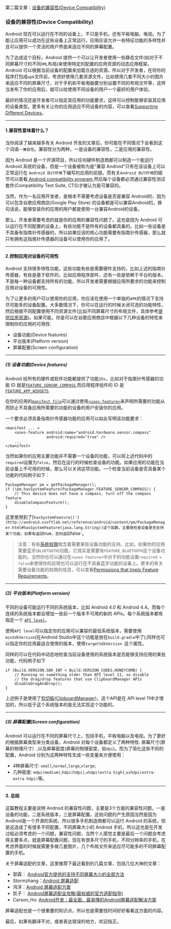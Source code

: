 
第二篇文章：[设备的兼容性(Device Compatibility)](http://android.xsoftlab.net/guide/practices/compatibility.html)

### 设备的兼容性(Device Compatibility)
Android 现在可以运行在不同的设备上，不只是手机，还有平板电脑，电视。为了能让应用可以成功在这些设备上正常运行，应用应该允许一些特征功能的多样性并且可以提供一个灵活的用户界面来适应不同的屏幕配置。

为了达成这个目标，Android 提供一个可以让开发者使用一些静态文件(如对于不同屏幕尺寸的不同`XML`布局)来使用特定的配置的应用资源的动态应用框架。Android 可以根据当前设备的配置来加载合适的资源。所以对于开发者，在将你的程序打包成`apk`文件前，考虑好使用几套资源文件，比如使用几套不同大小的图片来适应不同的屏幕尺寸，对于手机和平板电脑要分别设置不同的布局文件等，这样当发布了你的应用后，就可以给使用不同设备的用户一个最好的用户体验。

最好的情况还是开发者可以指定其应用的功能要求，这样可以控制能够安装其应用的设备类型。更多有关让你的应用适应不同设备的内容，可以查看[Supporting Different Devices](http://android.xsoftlab.net/training/basics/supporting-devices/index.html)。

---
#### 1.兼容性意味着什么？
  当你阅读了越来越多有关 Android 开发的文章后，你可能在不同情况下会看到这个词语--`兼容性`。兼容性分为两种，一是设备的兼容性，二是应用的兼容性。
  
  因为 Android 是一个开源项目，所以任何硬件制造商都可以制造一个能运行 Android 系统的设备，但是一个设备被称为是"兼容 Android"只有在该设备上可以正常运行在 `Android 执行环境`下编写的应用的前提。而有关`Android 执行环境`的细节可以查看[ Android compatibility program](http://source.android.com/compatibility/overview.html),然后每个设备都必须通过兼容性测试套件(Compatibility Test Suite, CTS)才被认为是可兼容的。
  
  当然，作为一名应用开发者，是根本不需要考虑设备是否是兼容 Android的，因为可以包含谷歌应用商店(Google Play Store) 的设备都是可以兼容Android的，换句话说，能够安装你的应用的用户都是使用一台兼容Android的设备。
  
  那么，开发者需要考虑的就是你的应用的兼容性问题了。这也是因为 Android 可以运行在不同配置的设备上，有些功能不是所有的设备都具备的。比如一些设备是不具备有指南针传感器的，所以如果应该的核心功能需要有指南针传感器，那么就只有拥有这指南针传感器的设备可以使用你的应用了。

---
#### 2.控制应用对设备的可用性
  Android 支持很多特性功能，这些功能有些是需要硬件支持的，比如上述的指南针传感器，有些是基于软件的，比如应用程序部件，还有一些是依赖于平台的版本。不是每一种设备都支持所有的功能，所以开发者需要根据应用所要求的功能来控制应用对设备的可用性。
  
  为了让更多的用户可以使用你的应用，你应该在使用一个单独的`APK`的情况下支持尽可能多的设备配置。大多数情况下，你可以在运行的时候关闭可选的功能特性，然后根据不同配置使用不同资源文件(比如不同屏幕尺寸的布局文件，具体参考[提供应用资源](http://android.xsoftlab.net/guide/topics/resources/providing-resources.html))。如果可能，你是可以在谷歌应用商店中根据以下几种设备的特性来限制你的应用的可用性:
  
  * 设备功能(Device features)
  * 平台版本(Platform version)
  * 屏幕配置(Screen configuration)

---
##### (1) 设备功能(Device features)
  Android 给所有的硬件或软件功能都提供了功能`IDs`，比如对于指南针传感器的功能 ID 就是[`FEATURE_SENSOR_COMPASS`](http://android.xsoftlab.net/reference/android/content/pm/PackageManager.html#FEATURE_SENSOR_COMPASS),而应用程序组件的 ID 是[`FEATURE_APP_WIDGETS`](http://android.xsoftlab.net/reference/android/content/pm/PackageManager.html#FEATURE_APP_WIDGETS).
  
  在你的应用的[`manifest file`](http://android.xsoftlab.net/guide/topics/manifest/manifest-intro.html)可以通过使用[`<uses-feature>`](http://android.xsoftlab.net/guide/topics/manifest/uses-feature-element.html)来声明所需要的功能从而防止不具备应用所需要的功能的设备的用户安装你的应用。
  
  一个要求必须具备指南针传感器功能的应用可以如此写明该功能要求：
  
```
<manifest ... >
    <uses-feature android:name="android.hardware.sensor.compass"
                  android:required="true" />
    ...
</manifest>
```

  当然如果你的应用主要功能并不需要一个设备的功能，可以将上述代码中的`required`设置为`false`，然后在运行的时候检查设备的功能。如果应用的功能在当前设备上不可用的时候，那么可以关闭这项功能。一个检查当前设备是否具备某个功能的代码例子如下：
  
```
PackageManager pm = getPackageManager();
if (!pm.hasSystemFeature(PackageManager.FEATURE_SENSOR_COMPASS)) {
    // This device does not have a compass, turn off the compass feature
    disableCompassFeature();
}
```
这里使用到了[`hasSystemFeature()'](http://android.xsoftlab.net/reference/android/content/pm/PackageManager.html#hasSystemFeature(java.lang.String))这个函数，主要是检查设备是否支持某个功能，如果有返回`true`，否则返回`false`。

> 注意：有些[系统权限](http://android.xsoftlab.net/guide/topics/security/permissions.html)暗含着需要某些设备功能的支持。比如，如果你的应用需要蓝牙(`BLUETOOTH`)功能，它其实是需要有`FEATURE_BLUETOOTH`这个设备功能的。当然你也可以通过在`<uses-feature>`中对于的功能设置`required = false`来使得你的应用也可以运行在不具备蓝牙功能的设备上。更多的有关需要设备功能的权限的信息，可以查看[Permissions that Imply Feature Requirements](http://android.xsoftlab.net/guide/topics/manifest/uses-feature-element.html#permissions)。

---
##### (2) 平台版本(Platform version)
  不同的设备可能运行不同的系统版本，比如 Android 4.0 和 Android 4.4。而每个连续的系统版本都会增加一些前一个版本不可用的新的 APIs。每个系统版本都有指定一个 [`API level`](http://android.xsoftlab.net/guide/topics/manifest/uses-sdk-element.html#ApiLevels)。
  
  使用`API level`可以指定你的应用可以兼容的最低系统版本，需要使用`minSdkVersion`(在Android Studio中这个功能是放在`build.gradle`中了);同样也可以指定你的应用最适合使用的版本，使用`targetSdkVersion `这个属性。
  
  同样的可以在代码中动态地检查当前设备使用的系统版本是否能够支持应用的某些功能，代码例子如下
  
```
if (Build.VERSION.SDK_INT < Build.VERSION_CODES.HONEYCOMB) {
    // Running on something older than API level 11, so disable
    // the drag/drop features that use ClipboardManager APIs
    disableDragAndDrop();
}
```
上述例子是使用了[剪切板(ClipboardManager)](http://android.xsoftlab.net/reference/android/content/ClipboardManager.html)，这个API是在 API level 11中才增加的，所以低于这个系统版本的是无法实现这个功能的。

---
##### (3) 屏幕配置(Screen configuration)
  Android 可以运行在不同的屏幕尺寸上，包括手机，平板电脑以及电视。为了更好的根据屏幕类型来分类设备，Android 对每个设备都定义了两种特性: 屏幕尺寸(屏幕的物理尺寸）,以及屏幕密度(屏幕的物理密度，如`dpi`)。而为了简化这些不同的配置，Android 分别为这两种特性生成一些变量来方便使用：
  * 4种屏幕尺寸: `small`,`normal`,`large`,`xlarge`;
  * 几种密度: `mdpi(medium)`,`hdpi(hdpi)`,`xhdpi(extra high)`,`xxhdpi(extra-extra hdpi)`等。

  

---
#### 3. 总结
  这篇教程主要是说明 Android 的兼容性问题，主要是3个方面的兼容性问题，一是设备的功能，二是系统版本，三是屏幕配置。这些问题的产生原因当然是因为Android是一个开源的系统，所以很多手机制造商都可以运行 Android 的系统，但是这造成了有很多不同配置，不同屏幕大小的 Android 手机，所以这也是在开发过程必须考虑的一个问题，兼容性问题，当然个人感觉主要是最后一个问题会考虑得主要多点，就是屏幕配置问题，现在有很多尺寸的手机，不同分辨率的手机，在考虑界面的时候就需要多做几套图片，几个布局文件来适应尽可能多的不同屏幕配置的手机。
  
  关于屏幕适配的文章，这里推荐下最近看到的几篇文章，包括几位大神的文章：
  * 郭霖： [Android官方提供的支持不同屏幕大小的全部方法](http://blog.csdn.net/guolin_blog/article/details/8830286)
  * Stormzhang：[Android 屏幕适配](http://stormzhang.com/android/2014/05/16/android-screen-adaptation/)
  * 鸿洋：[Android 屏幕适配方案](http://blog.csdn.net/lmj623565791/article/details/45460089)
  * 凯子： [Android屏幕适配全攻略(最权威的官方适配指导)](http://blog.csdn.net/zhaokaiqiang1992/article/details/45419023)
  * Carson_Ho: [Android开发：最全面、最易懂的Android屏幕适配解决方案](http://www.jianshu.com/p/ec5a1a30694b)

  屏幕适配也是一个很重要的知识点，所以也是需要找时间好好看看这方面的内容。
  
  最后，如果有翻译不对，或者表达错误的地方，欢迎指正。